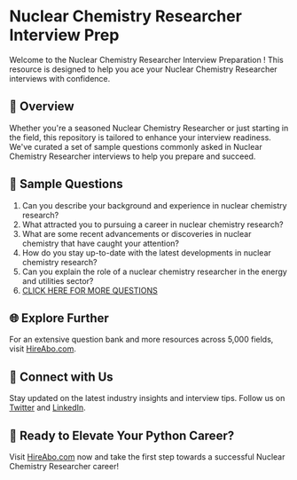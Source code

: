 # Nuclear Chemistry Researcher Interview Prep

Welcome to the Nuclear Chemistry Researcher Interview Preparation ! This resource is designed to help you ace your Nuclear Chemistry Researcher interviews with confidence.

## 🚀 Overview

Whether you're a seasoned Nuclear Chemistry Researcher or just starting in the field, this repository is tailored to enhance your interview readiness. We've curated a set of sample questions commonly asked in Nuclear Chemistry Researcher interviews to help you prepare and succeed.

## 📝 Sample Questions

1. Can you describe your background and experience in nuclear chemistry research?
2. What attracted you to pursuing a career in nuclear chemistry research?
3. What are some recent advancements or discoveries in nuclear chemistry that have caught your attention?
4. How do you stay up-to-date with the latest developments in nuclear chemistry research?
5. Can you explain the role of a nuclear chemistry researcher in the energy and utilities sector?
6. [CLICK HERE FOR MORE QUESTIONS](https://hireabo.com/job/20_3_12/Nuclear%20Chemistry%20Researcher)

## 🌐 Explore Further

For an extensive question bank and more resources across 5,000 fields, visit [HireAbo.com](https://www.hireabo.com).

## 📱 Connect with Us

Stay updated on the latest industry insights and interview tips. Follow us on [Twitter](https://twitter.com/hireabo) and [LinkedIn](https://www.linkedin.com/in/hire-abo-3609972a8/).

## 🚀 Ready to Elevate Your Python Career?

Visit [HireAbo.com](https://www.hireabo.com) now and take the first step towards a successful Nuclear Chemistry Researcher career!